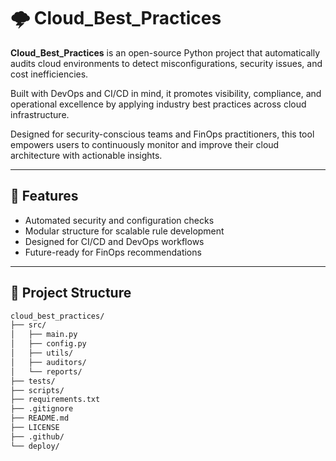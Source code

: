 # 🌩️ Cloud_Best_Practices

**Cloud_Best_Practices** is an open-source Python project that automatically audits cloud environments to detect misconfigurations, security issues, and cost inefficiencies.

Built with DevOps and CI/CD in mind, it promotes visibility, compliance, and operational excellence by applying industry best practices across cloud infrastructure.

Designed for security-conscious teams and FinOps practitioners, this tool empowers users to continuously monitor and improve their cloud architecture with actionable insights.

---

## 🚀 Features

- Automated security and configuration checks
- Modular structure for scalable rule development
- Designed for CI/CD and DevOps workflows
- Future-ready for FinOps recommendations

---

## 📁 Project Structure

```bash
cloud_best_practices/
├── src/
│   ├── main.py
│   ├── config.py
│   ├── utils/
│   ├── auditors/
│   └── reports/
├── tests/
├── scripts/
├── requirements.txt
├── .gitignore
├── README.md
├── LICENSE
├── .github/
└── deploy/
